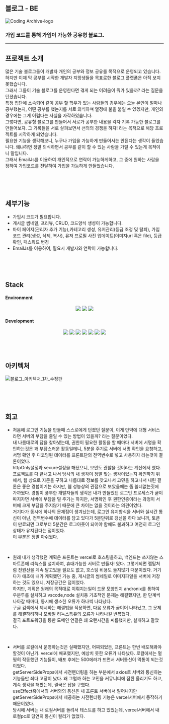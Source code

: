 
## 블로그 - BE

![Coding Archive-logo](https://github.com/kr-JSW/blog-FE/assets/150055151/32bf2710-7af3-4efc-a184-90100e3bf5f9)

### 가입 코드를 통해 가입이 가능한 공유형 블로그.
---

## 프로젝트 소개
많은 기술 블로그들이 개발자 개인의 공부와 정보 공유를 목적으로 운영되고 있습니다. 하지만 이제 막 공부를 시작한 개발자 지망생들을 목표로한 블로그 플랫폼은 아직 보지 못했습니다.
<br/>
그래서 그들이 기술 블로그를 운영한다면 겪게 되는 어려움이 뭐가 있을까? 라는 질문을 던졌습니다.
<br/>
특정 집단에 소속되어 같이 공부 할 학우가 있는 사람들의 경우에는 오늘 본인이 얼마나 공부했는지, 어떤 공부를 했는지를 서로 의식하며 열정에 불을 붙일 수 있겠지만, 개인의 경우에는 그게 어렵다는 사실을 자각하였습니다.
<br/>
그렇다면, 공유형 블로그를 만들어서 서로가 공부한 내용을 각자 기록 가능한 블로그를 만들어보자. 그 기록들을 서로 살펴보면서 선의의 경쟁을 하자! 라는 목적으로 해당 프로젝트를 시작하게 되었습니다.
<br/>
필요한 기능을 생각해보니, 누구나 가입을 가능하게 만들어서는 안된다는 생각이 들었습니다. 왜냐하면 정말 의식하면서 공부를 같이 할 수 있는 사람을 가릴 수 있는게 목적이니 말입니다.
<br/>
그래서 EmailJs를 이용하여 개인적으로 연락이 가능하게하고, 그 중에 원하는 사람을 정하여 가입코드를 전달하여 가입을 가능하게 만들었습니다.

<br/>
<br/>
<br/>

## 세부기능
- 가입시 코드가 필요합니다.
- 게시글 썸네일, 프리뷰, CRUD, 코드양식 생성이 가능합니다.
- 마이 페이지(관리자 추가 기능),카테고리 생성, 유저관리(등급 조정 및 탈퇴), 가입 코드 관리(생성, 삭제, 복사), 유저 프로필 사진 업데이트(이미지url 혹은 file), 등급 확인, 패스워드 변경
- EmailJs를 이용하여, 필요시 개발자와 연락이 가능합니다.

<br/>
<br/>
<br/>

## Stack

#### Environment
<div align=center>
  <img src="https://img.shields.io/badge/github-181717?style=plastic&logo=github&logoColor=white">   
  <img src="https://img.shields.io/badge/git-F05032?style=plastic&logo=git&logoColor=white">   
  <img src="https://img.shields.io/badge/visualstudiocode-007ACC?style=plastic&logo=visualstudiocode&logoColor=white">   
</div>

#### Development
<div align=center>
  <img src="https://img.shields.io/badge/express-000000?style=plastic&logo=express&logoColor=white"> 
  <img src="https://img.shields.io/badge/mongoose-880000?style=plastic&logo=mongoose&logoColor=white"> 
  <img src="https://img.shields.io/badge/JWT-000000?style=plastic&logo=jsonwebtokens&logoColor=white"> 
  <img src="https://img.shields.io/badge/multer-a83528?style=plastic&logo=multer&logoColor=black"> 
  <img src="https://img.shields.io/badge/cors-cf9819?style=plastic&logo=cors&logoColor=black"> 
  <img src="https://img.shields.io/badge/cookieParser-000000?style=plastic&logo=cookieParser&logoColor=black"> 
  <img src="https://img.shields.io/badge/dotenv-ECD53F?style=plastic&logo=dotenv&logoColor=black"> 
   
</div>



  <br/>
<br/>
<br/>
  
## 아키텍처
![블로그_아키텍처_1차_수정판](https://github.com/kr-JSW/blog-FE/assets/150055151/9eb8ef02-25dc-4295-b6a1-3a7e6cc6dff8)



<br/>
<br/>
<br/>





## 회고
- 처음에 로그인 기능을 만들때 스스로에게 던졌던 질문이, 이게 만약에 대형 서비스라면 서버의 부담을 줄일 수 있는 방법이 있을까? 라는 질문이었다.<br/> 내 나름대로의 답을 찾아냈는데, 권한이 필요한 활동을 할 때마다 서버에 서명을 확인하는것은 꽤 부담스러운 활동일테니, 5분을 주기로 서버에 서명 확인을 요청하고, 서명 확인 후 디코딩된 데이터를 프론트단의 전역변수로 넣고 사용하자 라는것이 결론이었다.<br/> httpOnly설정과 secure설정을 해뒀으니, 보안도 괜찮을 것이라는 계산에서 였다. <br/>
프로젝트를 다 끝내고 나서 당시의 내 생각이 정말 맞는 생각이었는지 확인하기 위해서, 웹 상으로 자문을 구하고 나름대로 정보를 찾고나서 고민을 하고나서 내린 결론은 좋은 경험이기는 하지만, 웹 성능상의 관점으로 보았을때는
좀 쓸데없는짓에 가까웠다. 경험이 풍부한 개발자들의 생각은 내가 만들었던 로그인 프로세스가 굳이 따지자면 서버에 부담을 덜 주기는 하지만, 서명확인 후 권한인증이라는 과정이 서버에 크게 부담을 주지않기 때문에 큰 차이는 없을 것이라는 의견이었다.<br/>
거기다가 동시에 하나의 문제점이 생겨났는데, 로그인 유지방식을 서버와 실시간 통신이 아닌, 전역변수에 데이터를 담고 있다가 5분단위로 갱신을 하다 보니까, 토큰이 만료되면 그로부터 5분간은 로그아웃이 되어야 함에도 불과하고 여전히 로그인 상태가 유지된다는 점이었다.<br/>
이 부분은 정말 아쉬웠다.
<br/>

- 원래 내가 생각했던 계획은 프론트는 vercel로 호스팅을하고, 백엔드는 쓰지않는 스마트폰에 리눅스를 설치하여, 휴대가능한 서버로 만들자! 였다. 그렇게되면 랩탑처럼 전원선을 계속 달고있을 필요도 없고, 호스팅 비용도 들지않기 때문이었다. 거기다가 애초에 내가 계획했던 기능 중, 게시글의 썸네일로 이미지파일을 서버에 저장하는 것도 있으니, 저장공간은 덤이었다.<br/>
하지만, 계획은 원래의 목적대로 이뤄지는일이 드문 모양인지 andronix를 통하여 우분투를 설치하고 vscode,node 설치등 기초적인 문제는 해결했지만, 한 단계씩 나아갈 때마다, 동시에 생소한 오류가 하나씩 나타났다.<br/>
구글 검색에서 제시하는 해결법을 적용하면, 다음 오류가 곧이어 나타났고, 그 문제를 해결하려하니 모바일 리눅스특유의 오류가 나타나길 반복했다. <br/>
결국 포트포워딩을 통한 도메인 연결은 꽤 오랜시간을 씨름했지만, 실패하고 말았다.
<br/>

- 서버를 로컬에서 운영하는것은 실패했지만, 어찌되었든, 프론트는 한번 배포해봐야 할것이 아닌가. vercel에 배포했지만, 예상치 못한 오류가 나타났다. 로컬에서는 멀쩡히 작동했던 기능들이, 배포 후에는 500에러가 뜨면서 서버통신이 먹통이 되는것이었다. <br/>
getServerSideProps에서 사전렌더링을 하는 부분에서 axios로 서버와 통신하는 기능들만 죄다 고장이 났다. 왜 그럴까 하는 고민을 커뮤니티에 잠깐 올리기도 하고, 계속 생각을 해봤는데, 결국은 답을 구했다.<br/>
useEffect훅에서의 서버와의 통신은 내 프론트 서버에서 일어나지만 getServerSideProps에서 제공하는 사전렌더링 기능은 vercel서버에서 동작하기 때문이었다.<br/>
당시에 서버는 내 로컬서버를 돌려서 테스트를 하고 있었는데, vercel서버에서 내 로컬pc로 당연히 통신이 될리가 없었다.
